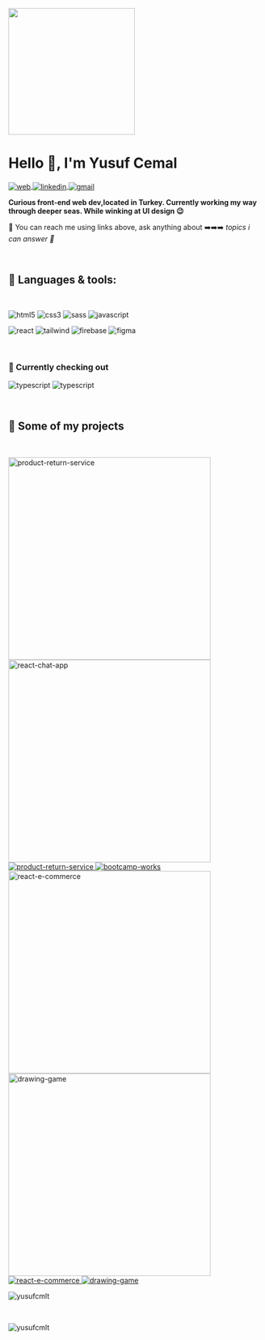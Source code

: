 <p align="left">
  <img src="https://user-images.githubusercontent.com/58252790/131265676-82ab7985-220b-4e5e-b4fb-cab1e2846ef0.gif" width="250" height="250" />
</p>

<!-- About-START -->

<h1 align="left">Hello 👋, I'm Yusuf Cemal</h1>

<p align="left" >
  <span align="left">
    <a href="https://yusufcmlt.github.io" target="blank">
      <img align="center" src="https://img.shields.io/badge/website-000000?style=for-the-badge&logo=About.me&logoColor=white" alt="web" />
    </a>
  </span>
  <span align="center">
    <a href="https://linkedin.com/in/yusufcemaltokmak" target="blank">
      <img align="center" src="https://img.shields.io/badge/LinkedIn-0077B5?style=for-the-badge&logo=linkedin&logoColor=white" alt="linkedin" />
    </a>
  </span>
  <span align="left">
    <a href="mailto:6ziyv3vuq@relay.firefox.com" target="blank">
      <img align="center" src="https://img.shields.io/badge/Gmail-D14836?style=for-the-badge&logo=gmail&logoColor=white" alt="gmail" />
    </a>
  </span>
</p>

<p align="left"><strong>Curious front-end web dev,located in Turkey. Currently working my way through deeper seas. While winking at UI design 😉</strong></p>
<p align="left">🙋 You can reach me using links above, ask anything about ➡️➡️➡️ <em>topics i can answer 🤔 </em> </p>

<br/>


<!-- SKILLS-START -->

 <h2 align="left"> 🧰 Languages & tools:</h2>
 
 <br/>
 
<p align="left"><img src="https://img.shields.io/badge/HTML5-E34F26?style=for-the-badge&logo=html5&logoColor=white" alt="html5" />
<img src="https://img.shields.io/badge/CSS3-1572B6?style=for-the-badge&logo=css3&logoColor=white" alt="css3" />
<img src="https://img.shields.io/badge/Sass-CC6699?style=for-the-badge&logo=sass&logoColor=white" alt="sass" />
<img src="https://img.shields.io/badge/JavaScript-323330?style=for-the-badge&logo=javascript&logoColor=F7DF1E" alt="javascript" /></p>
<p align="left">
<img src="https://img.shields.io/badge/React-20232A?style=for-the-badge&logo=react&logoColor=61DAFB" alt="react" />
<img src="https://img.shields.io/badge/Tailwind_CSS-38B2AC?style=for-the-badge&logo=tailwind-css&logoColor=white" alt="tailwind" />
<img src="https://img.shields.io/badge/firebase-ffca28?style=for-the-badge&logo=firebase&logoColor=black" alt="firebase" />
<img src="https://img.shields.io/badge/Figma-F24E1E?style=for-the-badge&logo=figma&logoColor=white" alt="figma" /> </p>


<br/>

 <h3 align="left"> 🤔 Currently checking out </h3>
<p align="left">
<img src="https://img.shields.io/badge/TypeScript-007ACC?style=for-the-badge&logo=typescript&logoColor=white" alt="typescript" />
<img src="https://img.shields.io/badge/-GraphQL-E10098?style=for-the-badge&logo=graphql&logoColor=white" alt="typescript" />

</p> 
<br/>

<!-- SKILLS-END -->

<!-- PROJECTS-START -->

<h2 align="left">🔨 Some of my projects</h2>

<br/>

<p align="left">
  
   <!-- PROJECTS-FIRST-ROW -->
  
  <img  width="400" src="https://user-images.githubusercontent.com/58252790/141175219-bcdd8d68-86a5-4d03-8942-f6d13c9e741a.png" alt="product-return-service" />
  <img  width="400" src="https://user-images.githubusercontent.com/58252790/141175215-f1b82fd3-08b3-44ab-b3e0-aab7a69b0355.png" alt="react-chat-app" />
 
  <a href="https://github.com/yusufcmlt/product-return-service-app" target="blank">
    <img align="" src="https://github-readme-stats.vercel.app/api/pin/?username=yusufcmlt&repo=product-return-service-app&theme=aura_dark" alt="product-return-service" />
  </a>
  <a href="https://github.com/yusufcmlt/patika-react-bootcamp" target="blank">
    <img align="" src="https://github-readme-stats.vercel.app/api/pin/?username=yusufcmlt&repo=patika-react-bootcamp&theme=aura_dark" alt="bootcamp-works" />
  </a>

  <!-- PROJECTS-SECOND-ROW -->
  
 
 <img  width="400" src="https://user-images.githubusercontent.com/58252790/141175159-433913a2-5e06-41c0-94a7-3d6f662e2f59.png" alt="react-e-commerce" />
  <img  width="400" src="https://user-images.githubusercontent.com/58252790/141177233-2ecd2f06-bdeb-4b22-97ef-6b96e0a895b2.png" alt="drawing-game" />
 
  <a href="https://github.com/yusufcmlt/ecommmerce-react" target="blank">
    <img align="" src="https://github-readme-stats.vercel.app/api/pin/?username=yusufcmlt&repo=ecommmerce-react&theme=aura_dark" alt="react-e-commerce" />
  </a>
  <a href="https://github.com/yusufcmlt/cizim-oyunu" target="blank">
    <img align="" src="https://github-readme-stats.vercel.app/api/pin/?username=yusufcmlt&repo=cizim-oyunu&theme=aura_dark" alt="drawing-game" />
  </a>
  
</p>

<!-- PROJECTS-END -->




<p align="left"><img  src="https://github-readme-stats.vercel.app/api/top-langs?username=yusufcmlt&show_icons=true&locale=en&layout=compact&theme=aura_dark" alt="yusufcmlt" /></p> 

<br/>
<p align="left"> <img src="https://komarev.com/ghpvc/?username=yusufcmlt&label=Profile%20views&color=0e75b6&style=flat" alt="yusufcmlt" /> </p>

